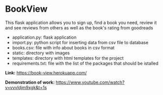 # BookView

This flask application allows you to sign up, find a book you need, review it and see reviews from others as well as the book's rating from goodreads

- application.py: flask application
- import.py: python script for inserting data from csv file to database
- books.csv: file with info about books in csv format
- static: directory with images
- templates: directory with html templates for the project
- requirements.txt: file with the list of the packages that should be istalled

**Link:** https://book-view.herokuapp.com/ 

**Demonstration of work:** https://www.youtube.com/watch?v=vvvldjm9xgk&t=1s

